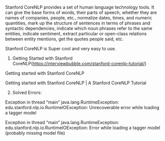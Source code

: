 Stanford CoreNLP provides a set of human language technology tools. It can give the base forms of words, their parts of speech, whether they are names of companies, people, etc., normalize dates, times, and numeric quantities, mark up the structure of sentences in terms of phrases and syntactic dependencies, indicate which noun phrases refer to the same entities, indicate sentiment, extract particular or open-class relations between entity mentions, get the quotes people said, etc.


Stanford CoreNLP is Super cool and very easy to use.

1. Getting Started with Stanford CoreNLP(https://interviewbubble.com/stanford-corenlp-tutorial/)

Getting started with Stanford CoreNLP

Getting started with Stanford CoreNLP | A Stanford CoreNLP Tutorial

2. Solved Errors:

Exception in thread “main” java.lang.RuntimeException: edu.stanford.nlp.io.RuntimeIOException: Unrecoverable error while loading a tagger model

Exception in thread “main” java.lang.RuntimeException: edu.stanford.nlp.io.RuntimeIOException: Error while loading a tagger model (probably missing model file)

